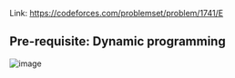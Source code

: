 Link: https://codeforces.com/problemset/problem/1741/E
## Pre-requisite: Dynamic programming
![image](https://github.com/mgalang229/Codeforces-1741E-Sending-a-Sequence-Over-the-Network/assets/51401355/5a1c3868-1a7b-4cc1-896b-5421f9baf9e7)
